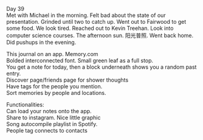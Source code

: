 Day 39  
Met with Michael in the morning. Felt bad about the state of our presentation. Grinded until two to catch up. Went out to Fairwood to get some food. We look tired. Reached out to Kevin Treehan. Look into computer science courses. The afternoon sun. 阳光普照. Went back home. Did pushups in the evening. 

This journal on an app. Memory.com  
Bolded interconnected font. Small green leaf as a full stop.   
You get a note for today, then a block underneath shows you a random past entry.  
Discover page/friends page for shower thoughts  
Have tags for the people you mention.   
Sort memories by people and locations. 

Functionalities:  
Can load your notes onto the app.   
Share to instagram. Nice little graphic  
Song autocompile playlist in Spotify.  
People tag connects to contacts
